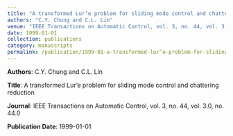 ```yaml
---
title: "A transformed Lur’e problem for sliding mode control and chattering reduction"
authors: "C.Y. Chung and C.L. Lin"
venue: "IEEE Transactions on Automatic Control, vol. 3, no. 44, vol. 3.0, no. 44.0"
date: 1999-01-01
collection: publications
category: manuscripts
permalink: /publication/1999-01-a-transformed-lur’e-problem-for-sliding-mode-control-and-chattering-reduction
---
```


**Authors**: C.Y. Chung and C.L. Lin

**Title**: A transformed Lur’e problem for sliding mode control and chattering reduction

**Journal**: IEEE Transactions on Automatic Control, vol. 3, no. 44, vol. 3.0, no. 44.0

**Publication Date**: 1999-01-01
